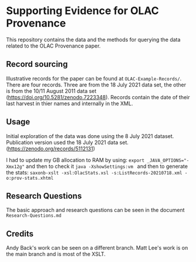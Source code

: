 # Supporting Evidence for OLAC Provenance
This repository contains the data and the methods for querying the data related to the OLAC Provenance paper.

## Record sourcing
Illustrative records for the paper can be found at `OLAC-Example-Records/`. There are four records. Three are from the 18 July 2021 data set, the other is from the 10/11 August 2011 data set (https://doi.org/10.5281/zenodo.7223348). Records contain the date of their last harvest in thier names and internally in the XML.

## Usage
Initial exploration of the data was done using the 8 July 2021 dataset. Publication version used the 18 July 2021 data set. (https://zenodo.org/records/5112131)

I had to update my GB allocation to RAM by using:
`export _JAVA_OPTIONS="-Xmx12g"`
and then to check it `java -XshowSettings:vm `
and then to generate the stats: `saxonb-xslt -xsl:OlacStats.xsl -s:ListRecords-20210718.xml -o:prov-stats.xhtml `

## Research Questions

The basic approach and research questions can be seen in the document `Research-Questions.md`

## Credits

Andy Back's work can be seen on a different branch. Matt Lee's work is on the main branch and is most of the XSLT.

